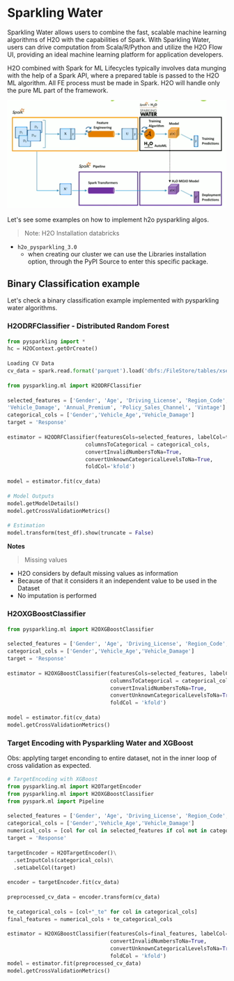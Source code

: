 # Sparkling Water

Sparkling Water allows users to combine the fast, scalable machine learning algorithms of H2O with the capabilities of Spark. 
With Sparkling Water, users can drive computation from Scala/R/Python and utilize the H2O Flow UI, providing an ideal 
machine learning platform for application developers.

H2O combined with Spark for ML Lifecycles typically involves data munging with the help of a Spark API, where a
prepared table is passed to the H2O ML algorithm. All FE process must be made in Spark. H2O will handle only the pure ML part of the framework.

![](assets/ts/20.png)

Let's see some examples on how to implement h2o pysparkling algos. 

> Note: H2O Installation databricks
* ````h2o_pysparkling_3.0````
    * when creating our cluster we can use the Libraries installation option, through the PyPI Source to enter this specific package.


## Binary Classification example

Let's check a binary classification example implemented with pysparkling water algorithms. 

### H2ODRFClassifier - Distributed Random Forest 

````python
from pysparkling import *
hc = H2OContext.getOrCreate()

Loading CV Data
cv_data = spark.read.format('parquet').load('dbfs:/FileStore/tables/xsell_cv_data')

from pysparkling.ml import H2ODRFClassifier

selected_features = ['Gender', 'Age', 'Driving_License', 'Region_Code', 'Previously_Insured', 'Vehicle_Age', 
'Vehicle_Damage', 'Annual_Premium', 'Policy_Sales_Channel', 'Vintage']
categorical_cols = ['Gender','Vehicle_Age','Vehicle_Damage']
target = 'Response'

estimator = H2ODRFClassifier(featuresCols=selected_features, labelCol=target,
                         columnsToCategorical = categorical_cols,
                         convertInvalidNumbersToNa=True,
                         convertUnknownCategoricalLevelsToNa=True,
                         foldCol='kfold')

model = estimator.fit(cv_data)

# Model Outputs
model.getModelDetails()
model.getCrossValidationMetrics()

# Estimation
model.transform(test_df).show(truncate = False)

````
**Notes**

> Missing values
* H2O considers by default missing values as information
* Because of that it considers it an independent value to be used in the Dataset
* No imputation is performed

### H2OXGBoostClassifier

````python
from pysparkling.ml import H2OXGBoostClassifier

selected_features = ['Gender', 'Age', 'Driving_License', 'Region_Code', 'Previously_Insured', 'Vehicle_Age', 'Vehicle_Damage', 'Annual_Premium', 'Policy_Sales_Channel', 'Vintage']
categorical_cols = ['Gender','Vehicle_Age','Vehicle_Damage']
target = 'Response'

estimator = H2OXGBoostClassifier(featuresCols=selected_features, labelCol=target,
                                 columnsToCategorical = categorical_cols,
                                 convertInvalidNumbersToNa=True,
                                 convertUnknownCategoricalLevelsToNa=True,
                                 foldCol = 'kfold')

model = estimator.fit(cv_data)
model.getCrossValidationMetrics()
````

### Target Encoding with Pysparkling Water and XGBoost

Obs: applyting target enconding to entire dataset, not in the inner loop of cross validation as expected.

````python
# TargetEncoding with XGBoost 
from pysparkling.ml import H2OTargetEncoder
from pysparkling.ml import H2OXGBoostClassifier
from pyspark.ml import Pipeline

selected_features = ['Gender', 'Age', 'Driving_License', 'Region_Code', 'Previously_Insured', 'Vehicle_Age', 'Vehicle_Damage', 'Annual_Premium', 'Policy_Sales_Channel', 'Vintage']
categorical_cols = ['Gender','Vehicle_Age','Vehicle_Damage']
numerical_cols = [col for col in selected_features if col not in categorical_cols]
target = 'Response'

targetEncoder = H2OTargetEncoder()\
  .setInputCols(categorical_cols)\
  .setLabelCol(target)

encoder = targetEncoder.fit(cv_data)

preprocessed_cv_data = encoder.transform(cv_data)

te_categorical_cols = [col+"_te" for col in categorical_cols]
final_features = numerical_cols + te_categorical_cols

estimator = H2OXGBoostClassifier(featuresCols=final_features, labelCol=target,
                                 convertInvalidNumbersToNa=True,
                                 convertUnknownCategoricalLevelsToNa=True,
                                 foldCol = 'kfold')
model = estimator.fit(preprocessed_cv_data)
model.getCrossValidationMetrics()

````


